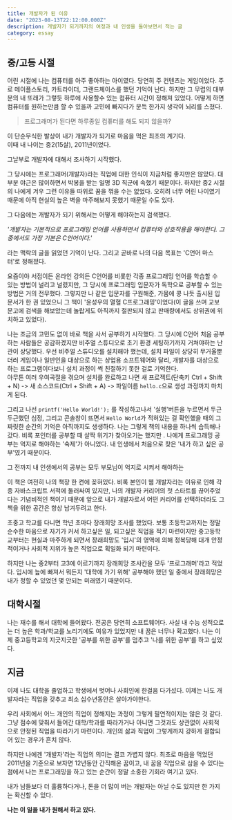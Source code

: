 ```yaml
---
title: 개발자가 된 이유
date: "2023-08-13T22:12:00.000Z"
description: 개발자가 되기까지의 여정과 내 인생을 돌아보면서 적는 글
category: essay
---
```


## 중/고등 시절

어린 시절에 나는 컴퓨터를 아주 좋아하는 아이였다. 당연히 주 컨텐츠는 게임이었다. 주로 메이플스토리, 카트라이더, 그랜드체이스를 했던 기억이 난다. 하지만 그 무렵의 대부분의 내 또래가 그렇듯 하루에 사용할수 있는 컴퓨터 시간이 정해져 있었다. 어떻게 하면 컴퓨터를 원하는만큼 할 수 있을까 고민에 빠지다가 문득 한가지 생각이 뇌리를 스쳤다.

> 프로그래머가 된다면 하루종일 컴퓨터를 해도 되지 않을까?

이 단순무식한 발상이 내가 개발자가 되기로 마음을 먹은 최초의 계기다.  
이때 내 나이는 중2(15살), 2011년이었다.

그날부로 개발자에 대해서 조사하기 시작했다.

그 당시에는 프로그래머(개발자)라는 직업에 대한 인식이 지금처럼 좋지만은 않았다. 대부분 야근은 많이하면서 박봉을 받는 일명 3D 직군에 속했기 때문이다. 하지만 중2 시절의 나에게 겨우 그런 이유들 따위로 꿈을 꺾을 수는 없었다. 오히려 너무 어린 나이였기 때문에 아직 현실의 높은 벽을 마주해보지 못했기 때문일 수도 있다.

그 다음에는 개발자가 되기 위해서는 어떻게 해야하는지 검색했다.

_'개발자는 기본적으로 프로그래밍 언어를 사용하면서 컴퓨터와 상호작용을 해야한다. 그 중에서도 가장 기본은 C언어이다.'_

라는 맥락의 글을 읽었던 기억이 난다. 그리고 곧바로 나의 다음 목표는 'C언어 마스터'로 정해졌다.

요즘이야 서점이든 온라인 강의든 C언어를 비롯한 각종 프로그래밍 언어를 학습할 수 있는 방법이 널리고 널렸지만, 그 당시에 프로그래밍 입문자가 독학으로 공부할 수 있는 방법은 거의 전무했다. 그렇지만 나 같은 입문자를 구원해준, 가뭄에 콩 나듯 출시된 입문서가 한 권 있었으니 그 책이 '윤성우의 열혈 C프로그래밍'이었다(이 글을 쓰며 교보문고에 검색을 해보았는데 놀랍게도 아직까지 절판되지 않고 판매량에서도 상위권에 위치하고 있었다).

나는 조금의 고민도 없이 바로 책을 사서 공부하기 시작했다. 그 당시에 C언어 처음 공부하는 사람들은 공감하겠지만 비주얼 스튜디오로 초기 환경 세팅하기까지 거쳐야하는 난관이 상당했다. 우선 비주얼 스튜디오를 설치해야 했는데, 설치 파일이 상당히 무거울뿐더러 게임이나 일반인을 대상으로 하는 상업용 소프트웨어와 달리, 개발자를 대상으로 하는 프로그램이다보니 설치 과정이 썩 친절하기 못한 걸로 기억한다.  
아무튼 여러 우여곡절을 겪으며 설치를 완료하고 나면 새 프로젝트(단축키 Ctrl + Shift + N) -> 새 소스코드(Ctrl + Shift + A) -> 파일이름 `hello.c`으로 생성 과정까지 마치게 된다.

그리고 나선 `printf('Hello World!');` 를 작성하고나서 '실행'버튼을 누르면서 두근두근했던 심정, 그리고 콘솔창이 뜨면서 `Hello World`가 적혀있는 걸 확인했을 때의 그 짜릿한 순간의 기억은 아직까지도 생생하다. 나는 그렇게 책의 내용을 하나씩 습득해나갔다. 비록 포인터를 공부할 때 살짝 위기가 찾아오기는 했지만 . 나에게 프로그래밍 공부는 억지로 해야하는 '숙제'가 아니었다. 내 인생에서 처음으로 찾은 '내가 하고 싶은 공부'였기 때문이다.

그 전까지 내 인생에서의 공부는 모두 부모님이 억지로 시켜서 해야하는

이 책은 여전히 나의 책장 한 켠에 꽂혀있다. 비록 본인이 웹 개발자라는 이유로 인해 각종 자바스크립트 서적에 둘러싸여 있지만, 나의 개발자 커리어의 첫 스타트를 끊어주었다는 기념비적인 책이기 때문에 앞으로 내가 개발자로서 어떤 커리어를 선택하더라도 그 책을 위한 공간은 항상 남겨두려고 한다.

초중고 학교를 다니면 학년 초마다 장래희망 조사를 했었다. 보통 초등학교까지는 정말 순수한 마음으로 자기가 커서 하고싶은 일, 되고싶은 직업을 적기 마련이지만 중고등학교부터는 현실과 마주하게 되면서 장래희망도 '입시'의 영역에 의해 정복당해 대개 안정적이거나 사회적 지위가 높은 직업으로 획일화 되기 마련이다.

하지만 나는 중2부터 고3에 이르기까지 장래희망 조사칸을 모두 '프로그래머'라고 적었다. 입시에 늪에 빠져서 뭐든지 '대학에 가기 위해' 공부해야 했던 일 중에서 장래희망은 내가 정할 수 있었던 몇 안되는 미래였기 때문이다.

## 대학시절

나는 재수를 해서 대학에 들어왔다. 전공은 당연히 소프트웨어다. 사실 내 수능 성적으로는 더 높은 학과/학교를 노리기에도 여유가 있었지만 내 꿈은 너무나 확고했다. 나는 이제 중고등학교의 지긋지긋한 '공부를 위한 공부'를 멈추고 '나를 위한 공부'를 하고 싶었다.

## 지금

이제 나도 대학을 졸업하고 학생에서 벗어나 사회인에 한걸음 다가섰다. 이제는 나도 개발자라는 직업을 갖추고 최소 십수년동안은 살아가야한다.

우리 사회에서 어느 개인의 직업이 정해지는 과정이 그렇게 필연적이지는 않은 것 같다. 그냥 점수에 맞춰서 들어간 대학/학과를 따라가거나 아니면 그것과도 상관없이 사회적으로 안정된 직업을 따라가기 마련이다. 개인의 삶과 직업이 그렇게까지 강하게 결합되어 있는 경우가 흔치 않다.

하지만 나에겐 '개발자'라는 직업의 의미는 결코 가볍지 않다. 최초로 마음을 먹었던 2011년을 기준으로 보자면 12년동안 간직해온 꿈이고, 내 꿈을 직업으로 삼을 수 있다는 점에서 나는 프로그래밍을 하고 있는 순간이 정말 소중한 기회라 여기고 있다.

내가 남들보다 더 훌륭하다거나, 돈을 더 많이 버는 개발자는 아닐 수도 있지만 한 가지는 확신할 수 있다.

**나는 이 일을 내가 원해서 하고 있다.**
